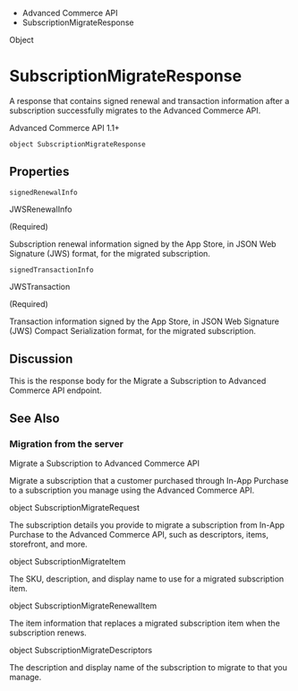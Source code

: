

- Advanced Commerce API
-  SubscriptionMigrateResponse 

Object

# SubscriptionMigrateResponse

A response that contains signed renewal and transaction information after a subscription successfully migrates to the Advanced Commerce API.

Advanced Commerce API 1.1+

``` source
object SubscriptionMigrateResponse
```

## Properties

`signedRenewalInfo`

JWSRenewalInfo

 (Required) 

Subscription renewal information signed by the App Store, in JSON Web Signature (JWS) format, for the migrated subscription.

`signedTransactionInfo`

JWSTransaction

 (Required) 

Transaction information signed by the App Store, in JSON Web Signature (JWS) Compact Serialization format, for the migrated subscription.

## Discussion

This is the response body for the Migrate a Subscription to Advanced Commerce API endpoint.

## See Also

### Migration from the server

Migrate a Subscription to Advanced Commerce API

Migrate a subscription that a customer purchased through In-App Purchase to a subscription you manage using the Advanced Commerce API.

object SubscriptionMigrateRequest

The subscription details you provide to migrate a subscription from In-App Purchase to the Advanced Commerce API, such as descriptors, items, storefront, and more.

object SubscriptionMigrateItem

The SKU, description, and display name to use for a migrated subscription item.

object SubscriptionMigrateRenewalItem

The item information that replaces a migrated subscription item when the subscription renews.

object SubscriptionMigrateDescriptors

The description and display name of the subscription to migrate to that you manage.

